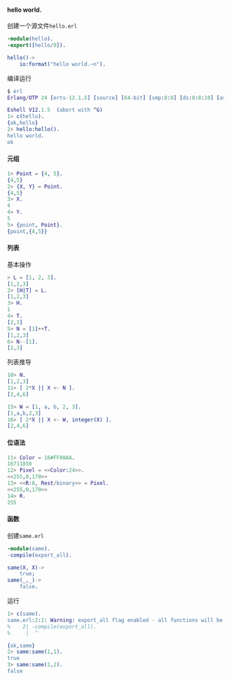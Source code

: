 #### hello world.
创建一个源文件`hello.erl`
``` erlang
-module(hello).
-export([hello/0]).

hello()->
    io:format("hello world.~n").
```

编译运行
``` erlang
$ erl
Erlang/OTP 24 [erts-12.1.5] [source] [64-bit] [smp:8:8] [ds:8:8:10] [async-threads:1] [jit] [dtrace]

Eshell V12.1.5  (abort with ^G)
1> c(hello).
{ok,hello}
2> hello:hello().
hello world.
ok
```

#### 元组
``` erlang
1> Point = {4, 5}.
{4,5}
2> {X, Y} = Point.
{4,5}
3> X.
4
4> Y.
5
5> {point, Point}.
{point,{4,5}}
```


#### 列表
基本操作
``` erlang
> L = [1, 2, 3].
[1,2,3]
2> [H|T] = L.
[1,2,3]
3> H.
1
4> T.
[2,3]
5> N = [1]++T.
[1,2,3]
6> N--[1].
[2,3]
```
列表推导
``` erlang
10> N.
[1,2,3]
11> [ 2*X || X <- N ].
[2,4,6]

15> W = [1, a, b, 2, 3].
[1,a,b,2,3]
16> [ 2*X || X <- W, integer(X) ].
[2,4,6]
```

#### 位语法
``` erlang
11> Color = 16#FF00AA.
16711850
12> Pixel = <<Color:24>>.
<<255,0,170>>
13> <<R:8, Rest/binary>> = Pixel.
<<255,0,170>>
14> R.
255
```

#### 函数
创建`same.erl`
``` erlang
-module(same).
-compile(export_all).

same(X, X)->
    true;
same(_,_)->
    false.
```
运行
``` erlang
1> c(same).
same.erl:2:2: Warning: export_all flag enabled - all functions will be exported
%    2| -compile(export_all).
%     |  ^

{ok,same}
2> same:same(1,1).
true
3> same:same(1,2).
false
```